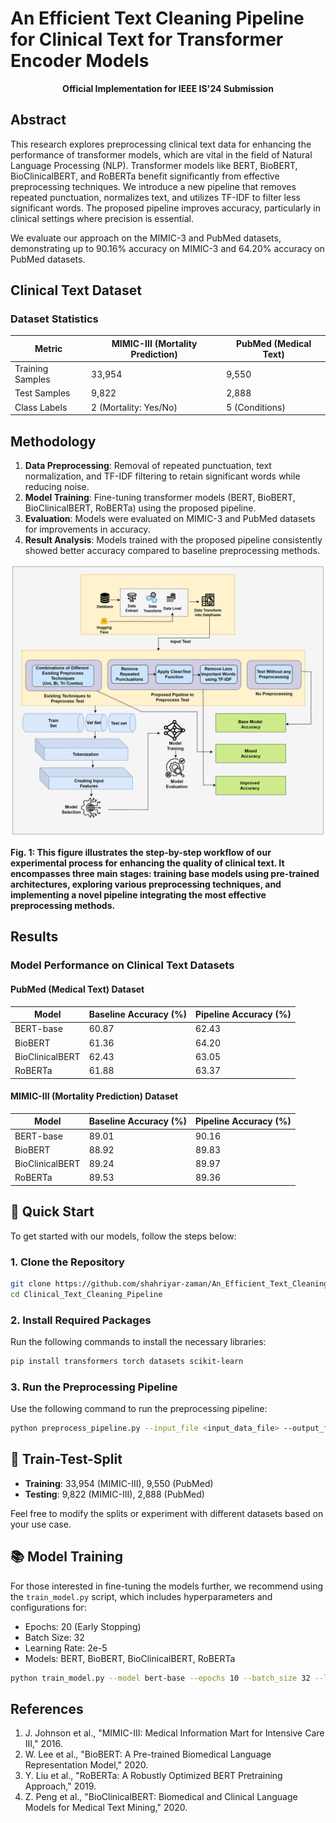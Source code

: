 
# An Efficient Text Cleaning Pipeline for Clinical Text for Transformer Encoder Models

<p align="center"> <strong>Official Implementation for IEEE IS'24 Submission</strong> </p>

## Abstract

This research explores preprocessing clinical text data for enhancing the performance of transformer models, which are vital in the field of Natural Language Processing (NLP). Transformer models like BERT, BioBERT, BioClinicalBERT, and RoBERTa benefit significantly from effective preprocessing techniques. We introduce a new pipeline that removes repeated punctuation, normalizes text, and utilizes TF-IDF to filter less significant words. The proposed pipeline improves accuracy, particularly in clinical settings where precision is essential.

We evaluate our approach on the MIMIC-3 and PubMed datasets, demonstrating up to 90.16% accuracy on MIMIC-3 and 64.20% accuracy on PubMed datasets.

## Clinical Text Dataset

### Dataset Statistics

| Metric                         | MIMIC-III (Mortality Prediction) | PubMed (Medical Text) |
| ------------------------------ | -------------------------------- | --------------------- |
| Training Samples               | 33,954                           | 9,550                 |
| Test Samples                   | 9,822                            | 2,888                 |
| Class Labels                   | 2 (Mortality: Yes/No)            | 5 (Conditions)        |


## Methodology

1. **Data Preprocessing**: Removal of repeated punctuation, text normalization, and TF-IDF filtering to retain significant words while reducing noise.
2. **Model Training**: Fine-tuning transformer models (BERT, BioBERT, BioClinicalBERT, RoBERTa) using the proposed pipeline.
3. **Evaluation**: Models were evaluated on MIMIC-3 and PubMed datasets for improvements in accuracy.
4. **Result Analysis**: Models trained with the proposed pipeline consistently showed better accuracy compared to baseline preprocessing methods.

![image](https://github.com/shahriyar-zaman/An_Efficient_Text_Cleaning_Pipeline_For_Clinical_Text_For_Transformer_Encoder_Models/blob/cff99d775cbea4921f9e32ed074ac4040452d487/Figures/sys_acrh.png)

**Fig. 1: This figure illustrates the step-by-step workflow of our experimental process for enhancing the quality of clinical text. It encompasses three main stages: training base models using pre-trained architectures, exploring various preprocessing techniques, and implementing a novel pipeline integrating the most effective preprocessing methods.**

## Results

### Model Performance on Clinical Text Datasets

#### PubMed (Medical Text) Dataset

| Model             | Baseline Accuracy (%) | Pipeline Accuracy (%) |
| ----------------- | --------------------- | --------------------- |
| BERT-base         | 60.87                 | 62.43                 |
| BioBERT           | 61.36                 | 64.20                 |
| BioClinicalBERT   | 62.43                 | 63.05                 |
| RoBERTa           | 61.88                 | 63.37                 |

#### MIMIC-III (Mortality Prediction) Dataset

| Model             | Baseline Accuracy (%) | Pipeline Accuracy (%) |
| ----------------- | --------------------- | --------------------- |
| BERT-base         | 89.01                 | 90.16                 |
| BioBERT           | 88.92                 | 89.83                 |
| BioClinicalBERT   | 89.24                 | 89.97                 |
| RoBERTa           | 89.53                 | 89.36                 |

## 🚀 Quick Start

To get started with our models, follow the steps below:

### 1. Clone the Repository

```bash
git clone https://github.com/shahriyar-zaman/An_Efficient_Text_Cleaning_Pipeline_For_Clinical_Text_For_Transformer_Encoder_Models.git
cd Clinical_Text_Cleaning_Pipeline
```

### 2. Install Required Packages

Run the following commands to install the necessary libraries:

```bash
pip install transformers torch datasets scikit-learn
```

### 3. Run the Preprocessing Pipeline

Use the following command to run the preprocessing pipeline:

```bash
python preprocess_pipeline.py --input_file <input_data_file> --output_file <output_data_file>
```

## 🧪 Train-Test-Split

- **Training**: 33,954 (MIMIC-III), 9,550 (PubMed)
- **Testing**: 9,822 (MIMIC-III), 2,888 (PubMed)

Feel free to modify the splits or experiment with different datasets based on your use case.

## 📚 Model Training

For those interested in fine-tuning the models further, we recommend using the `train_model.py` script, which includes hyperparameters and configurations for:

- Epochs: 20 (Early Stopping)
- Batch Size: 32
- Learning Rate: 2e-5
- Models: BERT, BioBERT, BioClinicalBERT, RoBERTa

```bash
python train_model.py --model bert-base --epochs 10 --batch_size 32 --learning_rate 2e-5
```

## References

1. J. Johnson et al., "MIMIC-III: Medical Information Mart for Intensive Care III," 2016.
2. W. Lee et al., "BioBERT: A Pre-trained Biomedical Language Representation Model," 2020.
3. Y. Liu et al., "RoBERTa: A Robustly Optimized BERT Pretraining Approach," 2019.
4. Z. Peng et al., "BioClinicalBERT: Biomedical and Clinical Language Models for Medical Text Mining," 2020.
